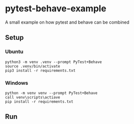 # pytest-behave-example
A small example on how pytest and behave can be combined

## Setup 

### Ubuntu
```
python3 -m venv .venv --prompt PyTest+Behave
source .venv/bin/activate
pip3 install -r requirements.txt
```

### Windows
```
python -m venv venv --prompt PyTest+Behave
call venv\scripts\actiave
pip install -r requirements.txt
```

## Run 


